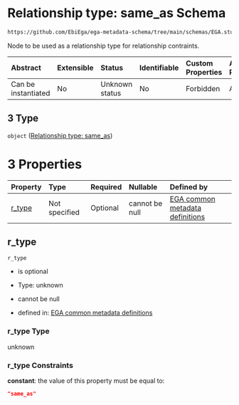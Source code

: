 # Relationship type: same\_as Schema

```txt
https://github.com/EbiEga/ega-metadata-schema/tree/main/schemas/EGA.study.json#/properties/study_relationships/items/allOf/1/anyOf/2/allOf/0/anyOf/3
```

Node to be used as a relationship type for relationship contraints.

| Abstract            | Extensible | Status         | Identifiable | Custom Properties | Additional Properties | Access Restrictions | Defined In                                                                 |
| :------------------ | :--------- | :------------- | :----------- | :---------------- | :-------------------- | :------------------ | :------------------------------------------------------------------------- |
| Can be instantiated | No         | Unknown status | No           | Forbidden         | Allowed               | none                | [EGA.study.json\*](../../../schemas/EGA.study.json "open original schema") |

## 3 Type

`object` ([Relationship type: same\_as](ega-12-definitions-relationship-type-same_as.md))

# 3 Properties

| Property           | Type          | Required | Nullable       | Defined by                                                                                                                                                                                                                                       |
| :----------------- | :------------ | :------- | :------------- | :----------------------------------------------------------------------------------------------------------------------------------------------------------------------------------------------------------------------------------------------- |
| [r\_type](#r_type) | Not specified | Optional | cannot be null | [EGA common metadata definitions](ega-12-definitions-relationship-type-same_as-properties-r_type.md "https://github.com/EbiEga/ega-metadata-schema/tree/main/schemas/EGA.common-definitions.json#/definitions/r-type-same_as/properties/r_type") |

## r\_type



`r_type`

*   is optional

*   Type: unknown

*   cannot be null

*   defined in: [EGA common metadata definitions](ega-12-definitions-relationship-type-same_as-properties-r_type.md "https://github.com/EbiEga/ega-metadata-schema/tree/main/schemas/EGA.common-definitions.json#/definitions/r-type-same_as/properties/r_type")

### r\_type Type

unknown

### r\_type Constraints

**constant**: the value of this property must be equal to:

```json
"same_as"
```
